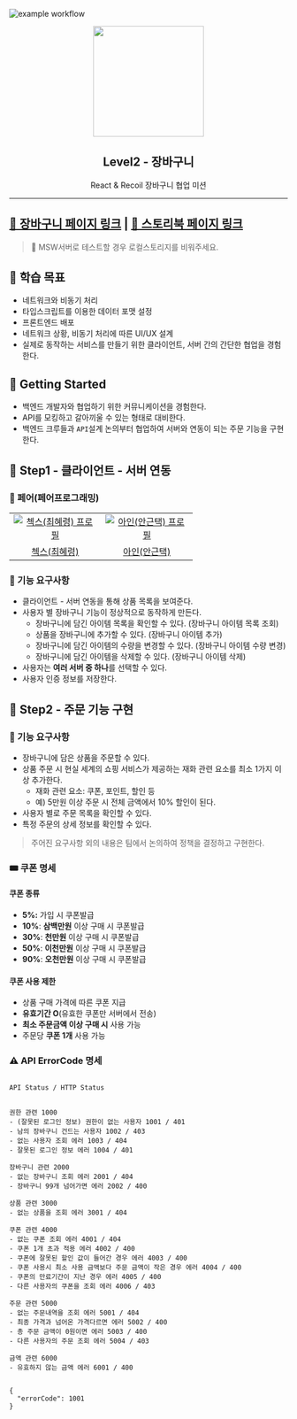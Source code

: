 ![example workflow](https://github.com/hyeryongchoi/react-shopping-cart-prod/actions/workflows/deploy.yml/badge.svg)

<p align="middle" >
  <img src="https://techcourse-storage.s3.ap-northeast-2.amazonaws.com/3e6c6f30b11d4b098b5a3e81be19ce3a" width="200px" alt="">
</p>
<h2 align="middle">Level2 - 장바구니</h2>
<p align="middle">React & Recoil 장바구니 협업 미션</p>
</p>

---

## [🛒 장바구니 페이지 링크](https://hyeryongchoi.github.io/react-shopping-cart-prod/) | [📕 스토리북 페이지 링크](https://hyeryongchoi.github.io/react-shopping-cart-prod/storybook)

> 📢 MSW서버로 테스트할 경우 로컬스토리지를 비워주세요.

## 📍 학습 목표

- 네트워크와 비동기 처리
- 타입스크립트를 이용한 데이터 포맷 설정
- 프론트엔드 배포
- 네트워크 상황, 비동기 처리에 따른 UI/UX 설계
- 실제로 동작하는 서비스를 만들기 위한 클라이언트, 서버 간의 간단한 협업을 경험한다.

## 🚀 Getting Started

- 백엔드 개발자와 협업하기 위한 커뮤니케이션을 경험한다.
- API를 모킹하고 갈아끼울 수 있는 형태로 대비한다.
- 백엔드 크루들과 `API`설계 논의부터 협업하여 서버와 연동이 되는 주문 기능을 구현한다.

## 🚀 Step1 - 클라이언트 - 서버 연동

### 🙏 페어(페어프로그래밍)

<table>
  <tr>
    <td align="center" width="150px">
      <a href="https://github.com/HyeryongChoi" target="_blank">
        <img src="https://avatars.githubusercontent.com/u/24777828?v=4" alt="첵스(최혜령) 프로필" />
      </a>
    </td>
    <td align="center" width="150px">
      <a href="https://github.com/geuntaek1013" target="_blank">
        <img src="https://avatars.githubusercontent.com/u/95906910?v=4" alt="아인(안근택) 프로필" />
      </a>
    </td>
  </tr>
  <tr>
    <td align="center">
      <a href="https://github.com/HyeryongChoi" target="_blank">
        첵스(최혜령)
      </a>
    </td>
    <td align="center">
      <a href="https://github.com/geuntaek1013" target="_blank">
        아인(안근택)
      </a>
    </td>
  </tr>
</table>

### 📝 기능 요구사항

- 클라이언트 - 서버 연동을 통해 상품 목록을 보여준다.
- 사용자 별 장바구니 기능이 정상적으로 동작하게 만든다.
  - 장바구니에 담긴 아이템 목록을 확인할 수 있다. (장바구니 아이템 목록 조회)
  - 상품을 장바구니에 추가할 수 있다. (장바구니 아이템 추가)
  - 장바구니에 담긴 아이템의 수량을 변경할 수 있다. (장바구니 아이템 수량 변경)
  - 장바구니에 담긴 아이템을 삭제할 수 있다. (장바구니 아이템 삭제)
- 사용자는 **여러 서버 중 하나**를 선택할 수 있다.
- 사용자 인증 정보를 저장한다.

## 🚀 Step2 - 주문 기능 구현

### 📝 기능 요구사항

- 장바구니에 담은 상품을 주문할 수 있다.
- 상품 주문 시 현실 세계의 쇼핑 서비스가 제공하는 재화 관련 요소를 최소 1가지 이상 추가한다.
  - 재화 관련 요소: 쿠폰, 포인트, 할인 등
  - 예) 5만원 이상 주문 시 전체 금액에서 10% 할인이 된다.
- 사용자 별로 주문 목록을 확인할 수 있다.
- 특정 주문의 상세 정보를 확인할 수 있다.

> 주어진 요구사항 외의 내용은 팀에서 논의하여 정책을 결정하고 구현한다.

### 🎟 쿠폰 명세

#### 쿠폰 종류

- **5%:** 가입 시 쿠폰발급
- **10%**: **삼백만원** 이상 구매 시 쿠폰발급
- **30%**: **천만원** 이상 구매 시 쿠폰발급
- **50%**: **이천만원** 이상 구매 시 쿠폰발급
- **90%**: **오천만원** 이상 구매 시 쿠폰발급

#### 쿠폰 사용 제한

- 상품 구매 가격에 따른 쿠폰 지급
- **유효기간 O**(유효한 쿠폰만 서버에서 전송)
- **최소 주문금액 이상 구매 시** 사용 가능
- 주문당 **쿠폰 1개** 사용 가능

### ⚠️ API ErrorCode 명세

```http

API Status / HTTP Status


권한 관련 1000
- (잘못된 로그인 정보) 권한이 없는 사용자 1001 / 401
- 남의 장바구니 건드는 사용자 1002 / 403
- 없는 사용자 조회 에러 1003 / 404
- 잘못된 로그인 정보 에러 1004 / 401

장바구니 관련 2000
- 없는 장바구니 조회 에러 2001 / 404
- 장바구니 99개 넘어가면 에러 2002 / 400

상품 관련 3000
- 없는 상품을 조회 에러 3001 / 404

쿠폰 관련 4000
- 없는 쿠폰 조회 에러 4001 / 404
- 쿠폰 1개 초과 적용 에러 4002 / 400
- 쿠폰에 잘못된 할인 값이 들어간 경우 에러 4003 / 400
- 쿠폰 사용시 최소 사용 금액보다 주문 금액이 작은 경우 에러 4004 / 400
- 쿠폰의 만료기간이 지난 경우 에러 4005 / 400
- 다른 사용자의 쿠폰을 조회 에러 4006 / 403

주문 관련 5000
- 없는 주문내역을 조회 에러 5001 / 404
- 최종 가격과 넘어온 가격다르면 에러 5002 / 400
- 총 주문 금액이 0원이면 에러 5003 / 400
- 다른 사용자의 주문 조회 에러 5004 / 403

금액 관련 6000
- 유효하지 않는 금액 에러 6001 / 400


{
  "errorCode": 1001
}
```
